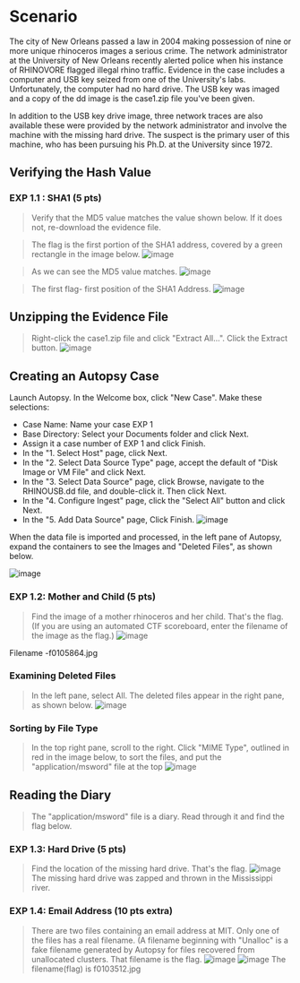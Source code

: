 # Scenario

The city of New Orleans passed a law in 2004 making possession of nine or more unique rhinoceros images a serious crime. The network administrator at the University of New Orleans recently alerted police when his instance of RHINOVORE flagged illegal rhino traffic. Evidence in the case includes a computer and USB key seized from one of the University's labs. Unfortunately, the computer had no hard drive. The USB key was imaged and a copy of the dd image is the case1.zip file you've been given.

In addition to the USB key drive image, three network traces are also available these were provided by the network administrator and involve the machine with the missing hard drive. The suspect is the primary user of this machine, who has been pursuing his Ph.D. at the University since 1972.

## Verifying the Hash Value

### EXP 1.1 : SHA1 (5 pts)

>Verify that the MD5 value matches the value shown below. If it does not, re-download the evidence file.

> The flag is the first portion of the SHA1 address, covered by a green rectangle in the image below.
![image](https://github.com/Nifalnasar/Cyber-Forensics/assets/141356053/f1c631b6-e33c-4e06-aa2a-54493a901bd4)

>As we can see the MD5 value matches.
![image](https://github.com/Nifalnasar/Cyber-Forensics/assets/141356053/e20a40b4-83a2-41c3-99a3-5c4279e0ef8b)

>The first flag- first position of the SHA1 Address.
![image](https://github.com/Nifalnasar/Cyber-Forensics/assets/141356053/d8e3f562-8ee9-44d3-a314-c04c36c0391f)

## Unzipping the Evidence File
>Right-click the case1.zip file and click "Extract All...". Click the Extract button.
![image](https://github.com/Nifalnasar/Cyber-Forensics/assets/141356053/f1d97034-bcac-4e92-9897-3587b3dfe9d2)

## Creating an Autopsy Case
Launch Autopsy. In the Welcome box, click "New Case". Make these selections:

* Case Name: Name your case EXP 1
* Base Directory: Select your Documents folder and click Next.
* Assign it a case number of EXP 1 and click Finish.
* In the "1. Select Host" page, click Next.
* In the "2. Select Data Source Type" page, accept the default of "Disk Image or VM File" and click Next.
* In the "3. Select Data Source" page, click Browse, navigate to the RHINOUSB.dd file, and double-click it. Then click Next.
* In the "4. Configure Ingest" page, click the "Select All" button and click Next.
* In the "5. Add Data Source" page, Click Finish.
![image](https://github.com/Nifalnasar/Cyber-Forensics/assets/141356053/029ab18a-d0bd-4c36-80da-ee3beb19eea8)

When the data file is imported and processed, in the left pane of Autopsy, expand the containers to see the Images and "Deleted Files", as shown below.

![image](https://github.com/Nifalnasar/Cyber-Forensics/assets/141356053/bb99071c-dd78-4de2-a83d-ff03303d0e05)

### EXP 1.2: Mother and Child (5 pts)

>Find the image of a mother rhinoceros and her child. That's the flag. (If you are using an automated CTF scoreboard, enter the filename of the image as the flag.)
![image](https://github.com/Nifalnasar/Cyber-Forensics/assets/141356053/002f8812-8124-4686-af33-230608008d95)

Filename -f0105864.jpg

### Examining Deleted Files
>In the left pane, select All. The deleted files appear in the right pane, as shown below.
![image](https://github.com/Nifalnasar/Cyber-Forensics/assets/141356053/e32a6539-d16f-4888-8b45-620d1ee8c0ba)

### Sorting by File Type
>In the top right pane, scroll to the right. Click "MIME Type", outlined in red in the image below, to sort the files, and put the "application/msword" file at the top
![image](https://github.com/Nifalnasar/Cyber-Forensics/assets/141356053/5feb95cc-975b-4c13-91a2-854ba9268b2d)

## Reading the Diary
>The "application/msword" file is a diary. Read through it and find the flag below.

### EXP 1.3: Hard Drive (5 pts)
>Find the location of the missing hard drive. That's the flag.
![image](https://github.com/Nifalnasar/Cyber-Forensics/assets/141356053/cae0efcb-714f-4cbc-bf18-5901ca92df7c)
The missing hard drive was zapped and thrown in the Mississippi river.

### EXP 1.4: Email Address (10 pts extra)
>There are two files containing an email address at MIT. Only one of the files has a real filename. (A filename beginning with "Unalloc" is a fake filename generated by Autopsy for files recovered from unallocated clusters. That filename is the flag.
![image](https://github.com/Nifalnasar/Cyber-Forensics/assets/141356053/3582b87c-d17b-4dca-a07a-8402e0dab474)
![image](https://github.com/Nifalnasar/Cyber-Forensics/assets/141356053/668529a1-e715-46de-8d0c-299c381a7ec5)
The filename(flag) is f0103512.jpg

